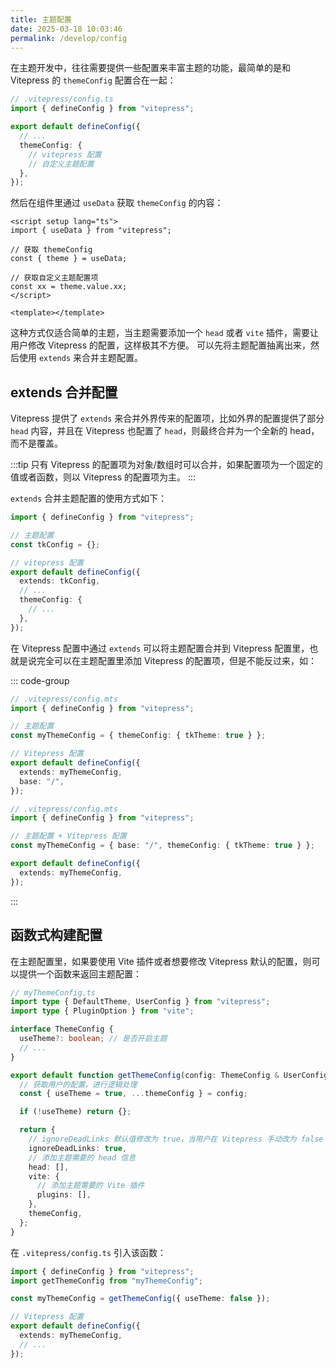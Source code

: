```yaml
---
title: 主题配置
date: 2025-03-18 10:03:46
permalink: /develop/config
---
```


在主题开发中，往往需要提供一些配置来丰富主题的功能，最简单的是和 Vitepress 的 `themeConfig` 配置合在一起：

```ts
// .vitepress/config.ts
import { defineConfig } from "vitepress";

export default defineConfig({
  // ...
  themeConfig: {
    // vitepress 配置
    // 自定义主题配置
  },
});
```

然后在组件里通过 `useData` 获取 `themeConfig` 的内容：

```vue
<script setup lang="ts">
import { useData } from "vitepress";

// 获取 themeConfig
const { theme } = useData;

// 获取自定义主题配置项
const xx = theme.value.xx;
</script>

<template></template>
```

这种方式仅适合简单的主题，当主题需要添加一个 `head` 或者 `vite` 插件，需要让用户修改 Vitepress 的配置，这样极其不方便。 可以先将主题配置抽离出来，然后使用 `extends` 来合并主题配置。

## extends 合并配置

Vitepress 提供了 `extends` 来合并外界传来的配置项，比如外界的配置提供了部分 `head` 内容，并且在 Vitepress 也配置了 `head`，则最终合并为一个全新的 head，而不是覆盖。

:::tip
只有 Vitepress 的配置项为对象/数组时可以合并，如果配置项为一个固定的值或者函数，则以 Vitepress 的配置项为主。
:::

`extends` 合并主题配置的使用方式如下：

```ts {4,8}
import { defineConfig } from "vitepress";

// 主题配置
const tkConfig = {};

// vitepress 配置
export default defineConfig({
  extends: tkConfig,
  // ...
  themeConfig: {
    // ...
  },
});
```

在 Vitepress 配置中通过 `extends` 可以将主题配置合并到 Vitepress 配置里，也就是说完全可以在主题配置里添加 Vitepress 的配置项，但是不能反过来，如：

::: code-group

```ts [各自配置]
// .vitepress/config.mts
import { defineConfig } from "vitepress";

// 主题配置
const myThemeConfig = { themeConfig: { tkTheme: true } };

// Vitepress 配置
export default defineConfig({
  extends: myThemeConfig,
  base: "/",
});
```

```ts [统一配置]
// .vitepress/config.mts
import { defineConfig } from "vitepress";

// 主题配置 + Vitepress 配置
const myThemeConfig = { base: "/", themeConfig: { tkTheme: true } };

export default defineConfig({
  extends: myThemeConfig,
});
```

:::

## 函数式构建配置

在主题配置里，如果要使用 Vite 插件或者想要修改 Vitepress 默认的配置，则可以提供一个函数来返回主题配置：

```ts
// myThemeConfig.ts
import type { DefaultTheme, UserConfig } from "vitepress";
import type { PluginOption } from "vite";

interface ThemeConfig {
  useTheme?: boolean; // 是否开启主题
  // ...
}

export default function getThemeConfig(config: ThemeConfig & UserConfig<DefaultTheme.Config> = {}): UserConfig {
  // 获取用户的配置，进行逻辑处理
  const { useTheme = true, ...themeConfig } = config;

  if (!useTheme) return {};

  return {
    // ignoreDeadLinks 默认值修改为 true，当用户在 Vitepress 手动改为 false 才为 false
    ignoreDeadLinks: true,
    // 添加主题需要的 head 信息
    head: [],
    vite: {
      // 添加主题需要的 Vite 插件
      plugins: [],
    },
    themeConfig,
  };
}
```

在 `.vitepress/config.ts` 引入该函数：

```ts
import { defineConfig } from "vitepress";
import getThemeConfig from "myThemeConfig";

const myThemeConfig = getThemeConfig({ useTheme: false });

// Vitepress 配置
export default defineConfig({
  extends: myThemeConfig,
  // ...
});
```
